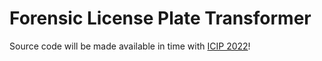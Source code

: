 # Forensic License Plate Transformer



Source code will be made available in time with [ICIP 2022](https://2022.ieeeicip.org/)!
